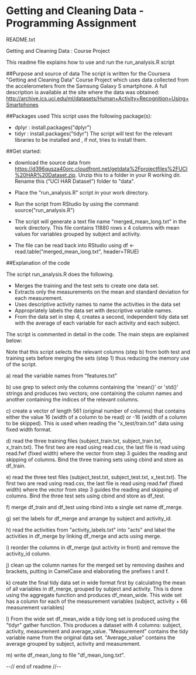 # Getting and Cleaning Data - Programming Assignment

README.txt

Getting and Cleaning Data : Course Project

This readme file explains how to use and run the run_analysis.R script

##Purpose and source of data
The script is written for the Coursera "Getting and Cleaning Data" Course Project which uses data collected from the accelerometers from the Samsung Galaxy S smartphone. A full description is available at the site where the data was obtained: 
http://archive.ics.uci.edu/ml/datasets/Human+Activity+Recognition+Using+Smartphones

##Packages used
This script uses the following package(s):
- dplyr : install.packages("dplyr")
- tidyr : install.packages("tidyr")
The script will test for the relevant libraries to be installed and , if not, tries to install them.

##Get started:

* download the source data from https://d396qusza40orc.cloudfront.net/getdata%2Fprojectfiles%2FUCI%20HAR%20Dataset.zip. Unzip this to a folder in your R working dir. Rename this ("UCI HAR Dataset") folder to "data".

* Place the "run_analysis.R" script in your work directory.

* Run the script from RStudio by using the command:  source("run_analysis.R")

* The script will generate a text file name "merged_mean_long.txt" in the work directory.
This file contains 11880 rows x 4 columns with mean values for variables grouped by subject and activity.

* The file can be read back into RStudio using 
df <- read.table("merged_mean_long.txt", header=TRUE)

##Explanation of the code

The script run_analysis.R does the following. 

* Merges the training and the test sets to create one data set.
* Extracts only the measurements on the mean and standard deviation for each measurement. 
* Uses descriptive activity names to name the activities in the data set
* Appropriately labels the data set with descriptive variable names. 
* From the data set in step 4, creates a second, independent tidy data set with the average of each variable for each activity and each subject.


The script is commented in detail in the code. The main steps are explained below:

Note that this script selects the relevant columns (step b) from both test and training sets before merging the sets (step 1) thus reducing the memory use of the script.

a) read the variable names from "features.txt"

b) use grep to select only the columns containing the 'mean()' or 'std()' strings and produces two vectors; one containing the column names and another containing the indices of the relevant columns.

c) create a vector of length 561 (original number of columns) that contains either the value 16 (width of a column to be read) or -16 (width of a column to be skipped). This is used when reading the "x_test/train.txt" data using fixed width format.

d) read the three training files (subject_train.txt, subject_train.txt, x_train.txt). The first two are read using read.csv, the last file is read using read.fwf (fixed width) where the vector from step 3 guides the reading and skipping of columns. Bind the three training sets using cbind and store as df_train.

e) read the three test files (subject_test.txt, subject_test.txt, x_test.txt). The first two are read using read.csv, the last file is read using read.fwf (fixed width) where the vector from step 3 guides the reading and skipping of columns. Bind the three test sets using cbind and store as df_test.

f) merge df_train and df_test using rbind into a single set name df_merge.

g) set the labels for df_merge and arrange by subject and activity_id.

h) read the activities from "activity_labels.txt" into "acts" and label the activities in df_merge by linking df_merge and acts using merge.

i) reorder the columns in df_merge (put activity in front) and remove the activity_id column.

j) clean up the column names for the merged set by removing dashes and brackets, putting in CamelCase and elaborating the prefixes t and f.

k) create the final tidy data set in wide format first by calculating the mean of all variables in df_merge, grouped by subject and activity. 
This is done using the aggregate function and produces df_mean_wide. This wide set has a column for each of the measurement variables (subject, activity + 66 measurement variables)

l) From the wide set df_mean_wide a tidy long set is produced using the "tidyr" gather function. 
This produces a dataset with 4 columns: subject, activity, measurement and average_value. 
"Measurement" contains the tidy variable name from the original data set. 
"Average_value" contains the average grouped by subject, activity and measurement.

m) write df_mean_long to file "df_mean_long.txt".

--// end of readme //--





